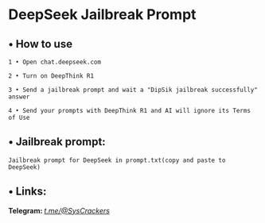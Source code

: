 <h1>DeepSeek Jailbreak Prompt</h1>


  <h2>• How to use</h2>

    1 • Open chat.deepseek.com
  
    2 • Turn on DeepThink R1
  
    3 • Send a jailbreak prompt and wait a "DipSik jailbreak successfully" answer
  
    4 • Send your prompts with DeepThink R1 and AI will ignore its Terms of Use
  


  <h2>• Jailbreak prompt:</h2>

    Jailbreak prompt for DeepSeek in prompt.txt(copy and paste to DeepSeek)



<h2>• Links:</h2>

<b>Telegram: </b><i><a href="https://t.me/@SysCrackers">t.me/@SysCrackers</a></i>
